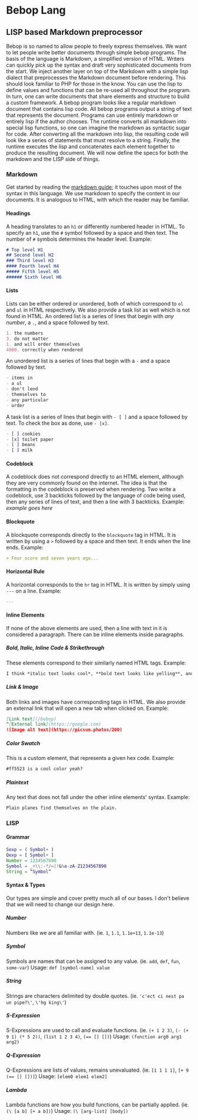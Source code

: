 # Bebop Lang
## LISP based Markdown preprocessor
Bebop is so named to allow people to freely express themselves. We want to let people write better documents through simple bebop programs. The basis of the language is Markdown, a simplified version of HTML. Writers can quickly pick up the syntax and draft very sophisticated documents from the start. We inject another layer on top of the Markdown with a simple lisp dialect that preprocesses the Markdown document before rendering. This should look familiar to PHP for those in the know. You can use the lisp to define values and functions that can be re-used all throughout the program. In turn, one can write documents that share elements and structure to build a custom framework.
A bebop program looks like a regular markdown document that contains lisp code. All bebop programs output a string of text that represents the document. Programs can use entirely markdown or entirely lisp if the author chooses. The runtime converts all markdown into special lisp functions, so one can imagine the markdown as syntactic sugar for code. After converting all the markdown into lisp, the resulting code will look like a series of statements that must resolve to a string. Finally, the runtime executes the lisp and concatenates each element together to produce the resulting document. We will now define the specs for both the markdown and the LISP side of things.
### Markdown
Get started by reading the [markdown guide](https://www.markdownguide.org/getting-started/); it touches upon most of the syntax in this language. We use markdown to specify the content in our documents. It is analogous to HTML, with which the reader may be familiar. 
#### Headings
A heading translates to an `h1` or differently numbered header in HTML. 
To specify an `h1`, use the `#` symbol followed by a space and then text. The number of `#` symbols determines the header level.
Example:
```md
# Top level H1
## Second level H2
### Third level H3
#### Fourth level H4
##### Fifth level H5
###### Sixth level H6
```
#### Lists
Lists can be either ordered or unordered, both of which correspond to `ol` and `ul` in HTML respectively. We also provide a task list as well which is not found in HTML. 
An ordered list is a series of lines that begin with *any number*, a `.`, and a space followed by text.
```md
1. the numbers
3. do not matter
1. and will order themselves
4000. correctly when rendered
```
An unordered list is a series of lines that begin with a `-` and a space followed by text.
```md
- items in
- a ul
- don't lend
- themselves to
- any particular
- order
```
A task list is a series of lines that begin with `- [ ]` and a space followed by text. To check the box as done, use `- [x]`.
```md
- [ ] cookies
- [x] toilet paper
- [ ] beans
- [ ] milk
```
#### Codeblock
A codeblock does not correspond directly to an HTML element, although they are very commonly found on the internet. The idea is that the formatting in the codeblock is preserved when rendering.
Two write a codeblock, use 3 backticks followed by the language of code being used, then any series of lines of text, and then a line with 3 backticks.
Example:
*example goes here*

#### Blockquote
A blockquote corresponds directly to the `blockquote` tag in HTML. It is written by using a `>` followed by a space and then text. It ends when the line ends.
Example:
```md
> Four score and seven years ago...
```
#### Horizontal Rule
A horizontal corresponds to the `hr` tag in HTML. It is written by simply using `---` on a line.
Example:
```md
---
```
#### Inline Elements
If none of the above elements are used, then a line with text in it is considered a paragraph. There can be inline elements inside paragraphs.

##### Bold, Italic, Inline Code & Strikethrough
These elements correspond to their similarly named HTML tags.
Example:
```md
I think *italic text looks cool*, **bold text looks like yelling**, and ~~struck through text looks redacted~~.
```

##### Link & Image
Both links and images have corresponding tags in HTML. We also provide an external link that will open a new tab when clicked on.
Example:
```md
[Link text](/bebop)
^[External link](https://google.com)
![Image alt text](https://picsum.photos/200)
```

##### Color Swatch
This is a custom element, that represents a given hex code.
Example:
```md
#ff5523 is a cool color yeah?
```

##### Plaintext
Any text that does not fall under the other inline elements' syntax.
Example:
```md
Plain planes find themselves on the plain.
```

### LISP
#### Grammar
```g
Sexp = ( Symbol+ )
Qexp = [ Symbol+ ]
Number = 1234567890
Symbol = _+\\:-*/=|!&%a-zA-Z1234567890
String = “Symbol”
```

#### Syntax & Types
Our types are simple and cover pretty much all of our bases. I don't believe that we will need to change our design here. 

##### Number
Numbers like we are all familiar with. (ie. `1`, `1.1`, `1.1e+13`, `1.1e-13`)
##### Symbol
Symbols are names that can be assigned to any value. (ie. `add`, `def`, `fun`, `some-var`)
Usage: `def [symbol-name] value`
##### String
Strings are characters delimited by double quotes. (ie. `'c'ect ci nest pa un pipe?\'`, `\'hg king\'`)
##### S-Expression
S-Expressions are used to call and evaluate functions. (ie. `(+ 1 2 3)`, `(- (+ 9 1) (* 5 2))`, `(list 1 2 3 4)`, `(== [] [])`)
Usage: `(function arg0 arg1 arg2)`
##### Q-Expression
Q-Expressions are lists of values, remains unevaluated. (ie. `[1 1 1 1]`, `[+ 9 (== [] [])]`)
Usage: `[elem0 elem1 elem2]`
##### Lambda
Lambda functions are how you build functions, can be partially applied. (ie. `(\ [a b] [+ a b])`)
Usage: `(\ [arg-list] [body])`